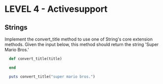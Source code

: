 LEVEL 4 - Activesupport
=======================

Strings
-------

Implement the convert_title method to use one of String's core extension methods. Given the input below, this method should return the string 'Super Mario Bros.'

```ruby
  def convert_title(title)

  end

  puts convert_title("super mario bros.")

```
